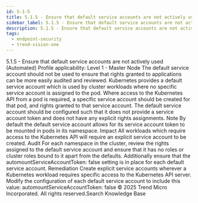 ```yaml
---
id: 5-1-5
title: 5.1.5 - Ensure that default service accounts are not actively used (Automated)
sidebar_label: 5.1.5 - Ensure that default service accounts are not actively used (Automated)
description: 5.1.5 - Ensure that default service accounts are not actively used (Automated)
tags:
  - endpoint-security
  - trend-vision-one
---
```


 5.1.5 - Ensure that default service accounts are not actively used (Automated) Profile applicability: Level 1 - Master Node The default service account should not be used to ensure that rights granted to applications can be more easily audited and reviewed. Kubernetes provides a default service account which is used by cluster workloads where no specific service account is assigned to the pod. Where access to the Kubernetes API from a pod is required, a specific service account should be created for that pod, and rights granted to that service account. The default service account should be configured such that it does not provide a service account token and does not have any explicit rights assignments. Note By default the default service account allows for its service account token to be mounted in pods in its namespace. Impact All workloads which require access to the Kubernetes API will require an explicit service account to be created. Audit For each namespace in the cluster, review the rights assigned to the default service account and ensure that it has no roles or cluster roles bound to it apart from the defaults. Additionally ensure that the automountServiceAccountToken: false setting is in place for each default service account. Remediation Create explicit service accounts wherever a Kubernetes workload requires specific access to the Kubernetes API server. Modify the configuration of each default service account to include this value: automountServiceAccountToken: false © 2025 Trend Micro Incorporated. All rights reserved.Search Knowledge Base